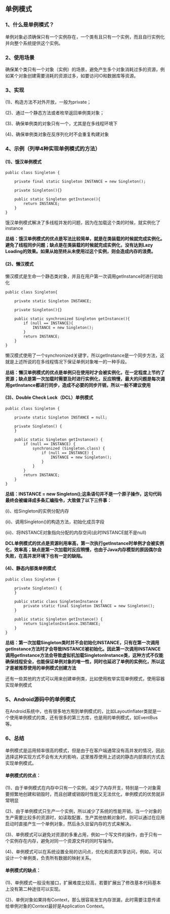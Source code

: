 ## 单例模式

### 1、什么是单例模式？
单例对象必须确保只有一个实例存在，一个类有且只有一个实例，而且自行实例化并向整个系统提供这个实例。

### 2、使用场景
确保某个类只有一个对象（实例）的场景，避免产生多个对象消耗过多的资源，例如某个对象创建需要消耗的资源过多，如要访问IO和数据库等资源。

### 3、实现
(1)、构造方法不对外开放，一般为private；

(2)、通过一个静态方法或者枚举返回单例类对象；

(3)、确保单例类的对象只有一个，尤其是在多线程环境下

(4)、确保单例类对象在反序列化时不会重复构建对象

### 4、示例（列举4种实现单例模式的方法）

#### (1)、饿汉单例模式
```
public class Singleton {

    private final static Singleton INSTANCE = new Singleton();

    private Singleton(){}

    public static Singleton getInstance(){
        return INSTANCE;
    }
}
```
饿汉单例模式解决了多线程并发的问题，因为在加载这个类的时候，就实例化了instance

**总结：饿汉单例模式的优点是写法比较简单，就是在类装载的时候就完成实例化。避免了线程同步问题；缺点是在类装载的时候就完成实例化，没有达到Lazy Loading的效果。如果从始至终从未使用过这个实例，则会造成内存的浪费。**

#### (2)、懒汉模式
懒汉模式是生命一个静态类对象，并且在用户第一次调用getInstance时进行初始化

```
public class Singleton{

	private static Singleton INSTANCE;
	
	private Singleton(){}
	
	public static synchronized Singleton getInstance(){
		if (null == INSTANCE){
			INSTANCE = new Singleton();
		}
		return INSTANCE;
	}
}

```

懒汉模式使用了一个synchronized关键字，所以getInstance是一个同步方法，这就是上述所说的在多线程情况下保证单例对象唯一的一种手段。

**总结：懒汉单例模式的优点是单例只在使用时才会被实例化，在一定程度上节约了资源；缺点是第一次加载时需要及时进行实例化，反应稍慢，最大的问题是每次调用getInstance都进行同步，造成不必要的同步开销，所以一般不建议使用**

#### (3)、Double Check Lock（DCL）单例模式
```
public class Singleton {

    private static Singleton INSTANCE = null;

    private Singleton() {
    }

    public static Singleton getInstance() {
        if (null == INSTANCE) {
            synchronized (Singleton.class) {
                if (null == INSTANCE) {
                    INSTANCE = new Singleton();
                }
            }
        }
        return INSTANCE;
    }
}
```
**总结：INSTANCE = new Singleton();这条语句并不是一个原子操作，这句代码最终会被编译成多条汇编指令，大致做了以下三件事：**

(i)、给Singleton的实例分配内存

(ii)、调用Singleton()的构造方法，初始化成员字段

(iii)、将INSTANCE对象指向分配的内存空间(此时INSTANCE就不是null)

**DCL单例模式的优点是资源利用率高，第一次执行getInstance时单例才会被实例化，效率高；缺点是第一次加载时反应稍慢，也由于Java内存模型的原因偶尔会失败，在高并发环境下也有一定的缺陷。**

#### (4)、静态内部类单例模式
```
public class Singleton {

    private Singleton() {
    }

    public static class SingletonInstance {
        private static final Singleton INSTANCE = new Singleton();
    }

    public static Singleton getInstance() {
        return SingletonInstance.INSTANCE;
    }
}
```
**总结：第一次加载Singleton类时并不会初始化INSTANCE，只有在第一次调用getInstance方法时才会导致INSTANCE被初始化。因此第一次调用INSTANCE调用getInstance方法会导致虚拟机加载SingletonInstance类，这种方式不仅能确保线程安全，也能保证单例对象的唯一性，同时也延迟了单例的实例化，所以这才是被推荐使用的单例模式创建方法**

还有一些其他的方式可以用来创建单例类，比如使用枚举实现单例模式，使用容器实现单例模式

### 5、Android源码中的单例模式
在Android系统中，也有很多地方用到单例模式的，比如LayoutInflater类就是一个使用单例模式的类，还有很多的第三方库，也是用的单例模式，如EventBus等。

### 6、总结
单例模式是运用频率很高的模式，但是由于在客户端通常没有高并发的情况，因此选择这种实现方式不会有太大的影响，这里推荐使用上述说的静态内部类的方式去实现单例模式。
#### 单例模式的优点：
(1)、由于单例模式在内存中只有一个实例，减少了内存开支，特别是一个对象需要频繁地创建和销毁时，而且创建或销毁时性能又无法优化，单例模式的优势就非常明显

(2)、由于单例模式只生产一个实例，所以减少了系统的性能开销，当一个对象的生产需要比较多的资源时，如读取配置、生产其他依赖对象时，则可以通过在应用启动时直接产生一个单例对象，然后永久驻留内存的方式来解决。

(3)、单例模式可以避免对资源的多重占用，例如一个写文件的操作，由于只有一个实例存在内存，避免对同一个资源文件的同时写操作。

(4)、单例模式可以在系统设置全局的访问点，优化和资源共享访问，例如，可以设计一个单例类，负责所有数据的映射关系。

#### 单例模式的缺点：
(1)、单例模式一般没有接口，扩展难度比较高，若要扩展出了修改基本代码基本上没有第二种途径可以实现。

(2)、单例对象如果持有Context，那么很容易发生内存泄漏，此时需要注意传递给单例对象的Context最好是Application Context。